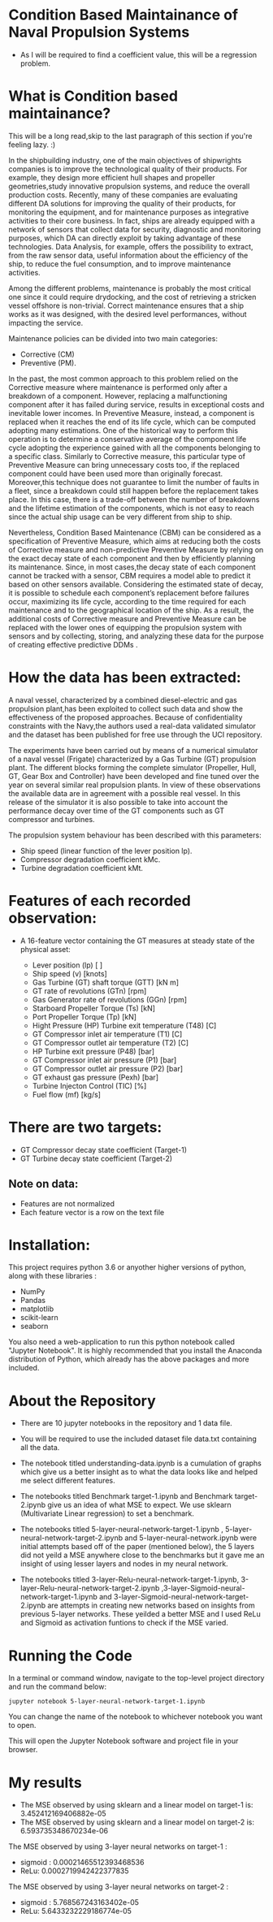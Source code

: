 # Condition Based Maintainance of Naval Propulsion Systems

- As I will be required to find a coefficient value, this will be a regression problem.

# What is Condition based maintainance?
This will be a long read,skip to the last paragraph of this section if you're feeling lazy.   :) 

In the shipbuilding industry, one of the main objectives of shipwrights companies is to improve the technological quality of their products. For example, they design more efficient hull shapes and propeller geometries,study innovative propulsion systems, and reduce the overall production costs. Recently, many of these companies are evaluating different DA solutions for improving the quality of their products, for monitoring the equipment, and for maintenance purposes as integrative activities to their core business. In fact, ships are already equipped with a network of sensors that collect data for security, diagnostic and monitoring purposes, which DA can directly exploit
by taking advantage of these technologies. Data Analysis, for example, offers the possibility to extract, from the raw sensor data, useful information about the efficiency of the ship, to reduce the fuel consumption, and to improve maintenance activities. 

Among the different problems, maintenance is probably the most critical one since it could require drydocking, and the cost of retrieving a stricken vessel offshore is non-trivial. Correct maintenance ensures that a ship works as it was designed, with the desired level performances, without impacting the service.

Maintenance policies can be divided into two main categories:
- Corrective (CM)
- Preventive (PM).

In the past, the most common approach to this problem relied on the Corrective measure where maintenance is performed only after a breakdown of a component. However, replacing a malfunctioning component after it has failed during service, results in exceptional costs and inevitable lower incomes. In Preventive Measure, instead, a component is replaced when it reaches the end of its life cycle, which can be computed adopting many estimations. One of the historical way to perform this operation is to determine a conservative average of the component life cycle adopting the experience gained with all the components belonging to a specific class. Similarly to Corrective measure, this particular type of Preventive Measure can bring unnecessary costs too, if the replaced component could have been used more than originally forecast. Moreover,this technique does not guarantee to limit the number of faults in a fleet, since a breakdown could still happen before the replacement takes place. In this case, there is a trade-off between the number of breakdowns and the lifetime
estimation of the components, which is not easy to reach since the actual ship usage can be very different from ship to ship. 

Nevertheless, Condition Based Maintenance (CBM) can be considered as a specification of Preventive Measure, which aims at reducing both the costs of Corrective measure and non-predictive Preventive Measure by relying on the exact decay state of each component and then by efficiently planning its maintenance. Since, in most cases,the decay state of each component cannot be tracked with a sensor, CBM requires a model able to predict it based on other sensors available. Considering the estimated state of decay, it is possible to schedule each component’s replacement before failures occur, maximizing its life cycle, according to the time required for each maintenance and to the geographical location of the ship. As a result, the additional costs of Corrective measure and Preventive Measure can be replaced with the lower ones of equipping the propulsion system with sensors and by collecting, storing, and analyzing these data for the purpose of creating effective predictive DDMs .


# How the data has been extracted:

A naval vessel, characterized by a combined diesel-electric and gas propulsion plant,has been exploited to collect such data and show the effectiveness of the proposed approaches. Because of confidentiality constraints with the Navy,the authors used a real-data validated simulator and the dataset has been published for free use through the UCI repository.

The experiments have been carried out by means of a numerical simulator of a naval vessel (Frigate) characterized by a Gas Turbine (GT) propulsion plant. The different blocks forming the complete simulator (Propeller, Hull, GT, Gear Box and Controller) have been developed and fine tuned over the year on several similar real propulsion plants. In view of these observations the available data are in agreement with a possible real vessel. 
In this release of the simulator it is also possible to take into account the performance decay over time of the GT components such as GT compressor and turbines. 

The propulsion system behaviour has been described with this parameters: 

- Ship speed (linear function of the lever position lp). 
- Compressor degradation coefficient kMc. 
- Turbine degradation coefficient kMt. 


# Features of each recorded observation:

- A 16-feature vector containing the GT measures at steady state of the physical asset:

  -  Lever position (lp) [ ]
  -  Ship speed (v) [knots]
  -  Gas Turbine (GT) shaft torque (GTT) [kN m]
  -  GT rate of revolutions (GTn) [rpm]
  -  Gas Generator rate of revolutions (GGn) [rpm]
  -  Starboard Propeller Torque (Ts) [kN]
  -  Port Propeller Torque (Tp) [kN]
  -  Hight Pressure (HP) Turbine exit temperature (T48) [C]
  -  GT Compressor inlet air temperature (T1) [C]
  -  GT Compressor outlet air temperature (T2) [C]
  -  HP Turbine exit pressure (P48) [bar]
  -  GT Compressor inlet air pressure (P1) [bar]
  -  GT Compressor outlet air pressure (P2) [bar]
  -  GT exhaust gas pressure (Pexh) [bar]
  -  Turbine Injecton Control (TIC) [%]
  -  Fuel flow (mf) [kg/s]

# There are two targets:

- GT Compressor decay state coefficient (Target-1)
- GT Turbine decay state coefficient (Target-2)

## Note on data:
- Features are not normalized
- Each feature vector is a row on the text file

# Installation:

This project requires python 3.6 or anyother higher versions of python, along with these libraries :

- NumPy
- Pandas
- matplotlib
- scikit-learn
- seaborn

You also need a web-application to run this python notebook called "Jupyter Notebook". It is highly recommended that you install the Anaconda distribution of Python, which already has the above packages and more included.

# About the Repository

- There are 10 jupyter notebooks in the repository and 1 data file.

- You will be required to use the included dataset file data.txt containing all the data.

- The notebook titled understanding-data.ipynb is a cumulation of graphs which give us a better insight as to what the data looks like and helped me select different features. 

- The notebooks titled Benchmark target-1.ipynb and Benchmark target-2.ipynb give us an idea of what MSE to expect. We use sklearn (Multivariate Linear regression) to set a benchmark.

- The notebooks titled 5-layer-neural-network-target-1.ipynb , 5-layer-neural-network-target-2.ipynb and 5-layer-neural-network.ipynb were initial attempts based off of the paper (mentioned below), the 5 layers did not yeild a MSE anywhere close to the benchmarks but it gave me an insight of using lesser layers and nodes in my neural network.

- The notebooks titled 3-layer-Relu-neural-network-target-1.ipynb, 3-layer-Relu-neural-network-target-2.ipynb ,3-layer-Sigmoid-neural-network-target-1.ipynb and 3-layer-Sigmoid-neural-network-target-2.ipynb are attempts in creating new networks based on insights from previous 5-layer networks. These yeilded a better MSE and I used ReLu and Sigmoid as activation funtions to check if the MSE varied.  

# Running the Code

In a terminal or command window, navigate to the top-level project directory and run the command below:

	jupyter notebook 5-layer-neural-network-target-1.ipynb

You can change the name of the notebook to whichever notebook you want to open.

This will open the Jupyter Notebook software and project file in your browser.

# My results

- The MSE observed by using sklearn and a linear model on target-1 is: 3.452412169406882e-05
- The MSE observed by using sklearn and a linear model on target-2 is: 6.593735348670234e-06

The MSE observed by using 3-layer neural networks on target-1 : 
- sigmoid : 0.00021465512393468536
- ReLu: 0.0002719942422377835

The MSE observed by using 3-layer neural networks on target-2 : 
- sigmoid : 5.768567243163402e-05
- ReLu: 5.6433232229186774e-05